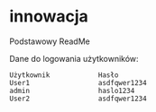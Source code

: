 # innowacja

Podstawowy ReadMe

Dane do logowania użytkowników:
```
Użytkownik            Hasło
User1                 asdfqwer1234
admin                 haslo1234
User2                 asdfqwer1234
```
